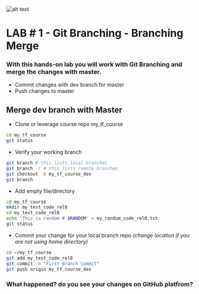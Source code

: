 ![alt text](https://camo.githubusercontent.com/fb782da4019ab66eeea35cc9b9ce73b2438b1688/687474703a2f2f646f632e72756c746f722e636f6d2f696d616765732f6769746875622d6c6f676f2e706e67 "Logo Title Text 1")

# LAB # 1 - Git Branching - Branching Merge


### With this hands-on lab you will work with Git Branching and merge the changes with master.

- Commit changes with dev branch for master
- Push changes to master



## Merge dev branch with Master

- Clone or leverage course repo my_tf_course 
```bash
cd my_tf_course
git status
```
- Verify your working branch
```bash
git branch # this lists local branches
git branch -r # this lists remote branches
git checkout -b my_tf_course_dev
git branch
```

- Add empty file/directory 
```bash
cd my_tf_course
mkdir my_test_code_rel0
cd my_test_code_rel0
echo "This is random # $RANDOM" > my_random_code_rel0.txt
git status
```

- Commit your change for your local branch repo *(change location if you are not using home directory)*
```bash
cd ~/my_tf_course
git add my_test_code_rel0
git commit -m "First Branch Commit" 
git push origin my_tf_course_dev
```

### What happened? do you see your changes on GitHub platfrom? 

